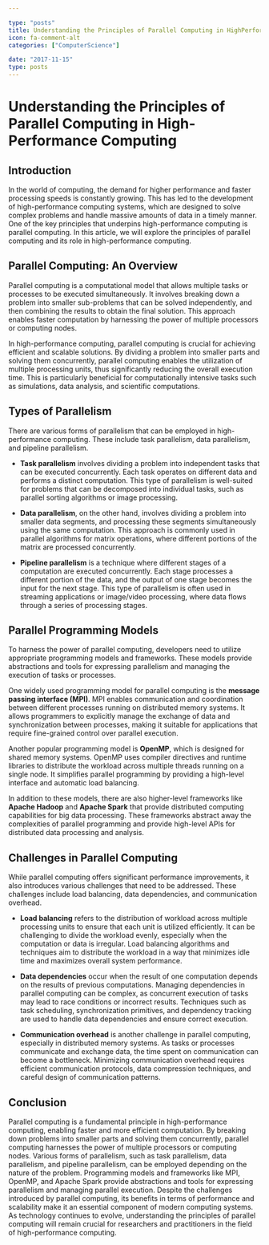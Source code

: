 ```yaml
---

type: "posts"
title: Understanding the Principles of Parallel Computing in HighPerformance Computing
icon: fa-comment-alt
categories: ["ComputerScience"]

date: "2017-11-15"
type: posts
---
```





# Understanding the Principles of Parallel Computing in High-Performance Computing

## Introduction

In the world of computing, the demand for higher performance and faster processing speeds is constantly growing. This has led to the development of high-performance computing systems, which are designed to solve complex problems and handle massive amounts of data in a timely manner. One of the key principles that underpins high-performance computing is parallel computing. In this article, we will explore the principles of parallel computing and its role in high-performance computing.

## Parallel Computing: An Overview

Parallel computing is a computational model that allows multiple tasks or processes to be executed simultaneously. It involves breaking down a problem into smaller sub-problems that can be solved independently, and then combining the results to obtain the final solution. This approach enables faster computation by harnessing the power of multiple processors or computing nodes.

In high-performance computing, parallel computing is crucial for achieving efficient and scalable solutions. By dividing a problem into smaller parts and solving them concurrently, parallel computing enables the utilization of multiple processing units, thus significantly reducing the overall execution time. This is particularly beneficial for computationally intensive tasks such as simulations, data analysis, and scientific computations.

## Types of Parallelism

There are various forms of parallelism that can be employed in high-performance computing. These include task parallelism, data parallelism, and pipeline parallelism.

- **Task parallelism** involves dividing a problem into independent tasks that can be executed concurrently. Each task operates on different data and performs a distinct computation. This type of parallelism is well-suited for problems that can be decomposed into individual tasks, such as parallel sorting algorithms or image processing.

- **Data parallelism**, on the other hand, involves dividing a problem into smaller data segments, and processing these segments simultaneously using the same computation. This approach is commonly used in parallel algorithms for matrix operations, where different portions of the matrix are processed concurrently.

- **Pipeline parallelism** is a technique where different stages of a computation are executed concurrently. Each stage processes a different portion of the data, and the output of one stage becomes the input for the next stage. This type of parallelism is often used in streaming applications or image/video processing, where data flows through a series of processing stages.

## Parallel Programming Models

To harness the power of parallel computing, developers need to utilize appropriate programming models and frameworks. These models provide abstractions and tools for expressing parallelism and managing the execution of tasks or processes.

One widely used programming model for parallel computing is the **message passing interface (MPI)**. MPI enables communication and coordination between different processes running on distributed memory systems. It allows programmers to explicitly manage the exchange of data and synchronization between processes, making it suitable for applications that require fine-grained control over parallel execution.

Another popular programming model is **OpenMP**, which is designed for shared memory systems. OpenMP uses compiler directives and runtime libraries to distribute the workload across multiple threads running on a single node. It simplifies parallel programming by providing a high-level interface and automatic load balancing.

In addition to these models, there are also higher-level frameworks like **Apache Hadoop** and **Apache Spark** that provide distributed computing capabilities for big data processing. These frameworks abstract away the complexities of parallel programming and provide high-level APIs for distributed data processing and analysis.

## Challenges in Parallel Computing

While parallel computing offers significant performance improvements, it also introduces various challenges that need to be addressed. These challenges include load balancing, data dependencies, and communication overhead.

- **Load balancing** refers to the distribution of workload across multiple processing units to ensure that each unit is utilized efficiently. It can be challenging to divide the workload evenly, especially when the computation or data is irregular. Load balancing algorithms and techniques aim to distribute the workload in a way that minimizes idle time and maximizes overall system performance.

- **Data dependencies** occur when the result of one computation depends on the results of previous computations. Managing dependencies in parallel computing can be complex, as concurrent execution of tasks may lead to race conditions or incorrect results. Techniques such as task scheduling, synchronization primitives, and dependency tracking are used to handle data dependencies and ensure correct execution.

- **Communication overhead** is another challenge in parallel computing, especially in distributed memory systems. As tasks or processes communicate and exchange data, the time spent on communication can become a bottleneck. Minimizing communication overhead requires efficient communication protocols, data compression techniques, and careful design of communication patterns.

## Conclusion

Parallel computing is a fundamental principle in high-performance computing, enabling faster and more efficient computation. By breaking down problems into smaller parts and solving them concurrently, parallel computing harnesses the power of multiple processors or computing nodes. Various forms of parallelism, such as task parallelism, data parallelism, and pipeline parallelism, can be employed depending on the nature of the problem. Programming models and frameworks like MPI, OpenMP, and Apache Spark provide abstractions and tools for expressing parallelism and managing parallel execution. Despite the challenges introduced by parallel computing, its benefits in terms of performance and scalability make it an essential component of modern computing systems. As technology continues to evolve, understanding the principles of parallel computing will remain crucial for researchers and practitioners in the field of high-performance computing.